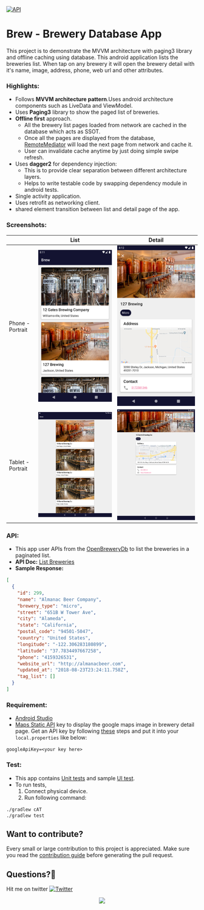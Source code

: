 [![API](https://img.shields.io/badge/API-21%2B-orange.svg?style=flat)](https://android-arsenal.com/api?level=21)  

# Brew - Brewery Database App

This project is to demonstrate the MVVM architecture with paging3 library and offline caching using database. 
This android application lists the breweries list. When tap on any brewery it will open the brewery detail with it's name, image, address, phone, web url and other attributes.

### Highlights:
- Follows **MVVM architecture pattern**.Uses android architecture components such as LiveData and ViewModel. 
- Uses **Paging3** library to show the paged list of breweries.
- **Offline first** approach. 
  - All the brewery list pages loaded from network are cached in the database which acts as SSOT. 
  - Once all the pages are displayed from the database, [RemoteMediator](https://developer.android.com/reference/kotlin/androidx/paging/RemoteMediator) will load the next page from network and cache it. 
  - User can invalidate cache anytime by just doing simple swipe refresh.  
- Uses **dagger2** for dependency injection:
  - This is to provide clear separation between different architecture layers. 
  - Helps to write testable code by swapping dependency module in android tests.
- Single activity application.
- Uses retrofit as networking client.
- shared element transition between list and detail page of the app.

### Screenshots:

| | List | Detail |
|----|----|----|
| Phone - Portrait | ![](.github/images/listing.png) | ![](.github/images/detail.png) | 
| Tablet - Portrait | ![](.github/images/listing-tab.png) | ![](.github/images/detail-tab.png) | 

### API:

- This app user APIs from the [OpenBreweryDb](https://www.openbrewerydb.org/) to list the breweries in a paginated list.
- **API Doc:** [List Breweries](https://www.openbrewerydb.org/documentation/01-listbreweries)
- **Sample Response:**

```json
[
  {
    "id": 299,
    "name": "Almanac Beer Company",
    "brewery_type": "micro",
    "street": "651B W Tower Ave",
    "city": "Alameda",
    "state": "California",
    "postal_code": "94501-5047",
    "country": "United States",
    "longitude": "-122.306283180899",
    "latitude": "37.7834497667258",
    "phone": "4159326531",
    "website_url": "http://almanacbeer.com",
    "updated_at": "2018-08-23T23:24:11.758Z",
    "tag_list": []
  }
]
``` 

### Requirement: 

- [Android Studio](https://developer.android.com/studio)
- [Maps Static API](https://developers.google.com/maps/documentation/maps-static/overview) key to display the google maps image in brewery detail page. Get an API key by following [these](https://developers.google.com/maps/documentation/maps-static/get-api-key) steps and put it into your `local.properties` like below:
```properties
googleApiKey=<your key here>
```

### Test:

- This app contains [Unit tests](app/src/test/java/com/kevalpatel2106/brew) and sample [UI test](app/src/androidTest/java/com/kevalpatel2106/brew).
- To run tests,
  1. Connect physical device.
  2. Run following command:
 ```shell script
./gradlew cAT
./gradlew test
```

## Want to contribute?
Every small or large contribution to this project is appreciated. Make sure you read the [contribution guide](/.github/CONTRIBUTING.md) before generating the pull request.

## Questions?🤔
Hit me on twitter [![Twitter](https://img.shields.io/badge/Twitter-@chaytanyasinha-blue.svg?style=flat)](https://twitter.com/chaytanyasinha?s=08)

<div align="center">
<img src="https://cloud.githubusercontent.com/assets/370176/26526332/03bb8ac2-432c-11e7-89aa-da3cd1c0e9cb.png">
</div>
